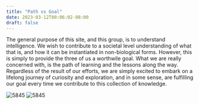 ```yaml
---
title: "Path vs Goal"
date: 2023-03-12T00:06:02-08:00
draft: false
---
```


The general purpose of this site, and this group, is to understand intelligence. We wish to contribute to a societal level understanding of what that is, and how it can be instantiated in non-biological forms. However, this is simply to provide the three of us a worthwile goal. What we are really concerned with, is the path of learning and the lessons along the way. Regardless of the result of our efforts, we are simply excited to embark on a lifelong journey of curiosity and exploration, and in some sense, are fulfilling our goal every time we contribute to this collection of knowledge. 

![](/images/home.jpg "5845")
![](https://hermessuen.github.io/intelligence/images/home.jpg "5845")